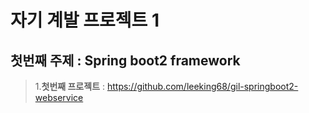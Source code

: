 자기 계발 프로젝트 1 
====================
<strong>첫번째 주제 : Spring boot2 framework</strong>
----------------------
>1.<strong>첫번째 프로젝트</strong> : https://github.com/leeking68/gil-springboot2-webservice
